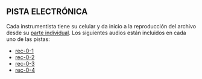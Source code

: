 ## PISTA ELECTRÓNICA

Cada instrumentista tiene su celular y da inicio a la reproducción del archivo desde su [parte individual](#partes-individuales). Los siguientes audios están incluidos en cada uno de las pistas:

-	[rec-0-1](puredata/audio/rec-0-1.mp3)
-	[rec-0-2](puredata/audio/rec-0-2.mp3)
-	[rec-0-3](puredata/audio/rec-0-3.mp3)
-	[rec-0-4](puredata/audio/rec-0-4.mp3)